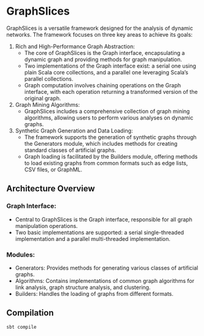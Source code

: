# GraphSlices
GraphSlices is a versatile framework designed for the analysis of dynamic networks. The framework focuses on three key areas to achieve its goals:

1. Rich and High-Performance Graph Abstraction:
   * The core of GraphSlices is the Graph interface, encapsulating a dynamic graph and providing methods for graph manipulation.
   * Two implementations of the Graph interface exist: a serial one using plain Scala core collections, and a parallel one leveraging Scala’s parallel collections.
   * Graph computation involves chaining operations on the Graph interface, with each operation returning a transformed version of the original graph.
2. Graph Mining Algorithms:
   * GraphSlices includes a comprehensive collection of graph mining algorithms, allowing users to perform various analyses on dynamic graphs.
3. Synthetic Graph Generation and Data Loading:
   * The framework supports the generation of synthetic graphs through the Generators module, which includes methods for creating standard classes of artificial graphs.
   * Graph loading is facilitated by the Builders module, offering methods to load existing graphs from common formats such as edge lists, CSV files, or GraphML.

## Architecture Overview
### Graph Interface:
* Central to GraphSlices is the Graph interface, responsible for all graph manipulation operations.
* Two basic implementations are supported: a serial single-threaded implementation and a parallel multi-threaded implementation.
### Modules:
* Generators: Provides methods for generating various classes of artificial graphs.
* Algorithms: Contains implementations of common graph algorithms for link analysis, graph structure analysis, and clustering.
* Builders: Handles the loading of graphs from different formats.

## Compilation
`sbt compile`

